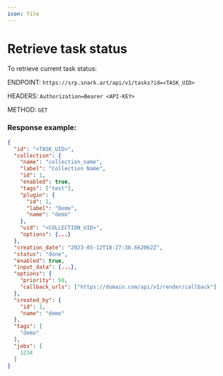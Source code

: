 ```yaml
---
icon: file
---
```



# Retrieve task status

To retrieve current task status:

ENDPOINT: `https://srp.snark.art/api/v1/tasks?id=<TASK_UID>`

HEADERS: `Authorization=Bearer <API-KEY>`

METHOD: `GET`

### Response example:

```json
{
  "id": "<TASK_UID>",
  "collection": {
    "name": "collection_name",
    "label": "Collection Name",
    "id": 1,
    "enabled": true,
    "tags": ["test"],
    "plugin": {
      "id": 1,
      "label": "Demo",
      "name": "demo"
    },
    "uid": "<COLLECTION_UID>",
    "options": {...}
  },
  "creation_date": "2023-05-12T18:27:38.662062Z",
  "status": "done",
  "enabled": true,
  "input_data": {...},
  "options": {
    "priority": 50,
    "callback_urls": ["https://domain.com/api/v1/render/callback"]
  },
  "created_by": {
    "id": 1,
    "name": "demo"
  },
  "tags": [
    "demo"
  ],
  "jobs": [
    1234
  ]
}
```
